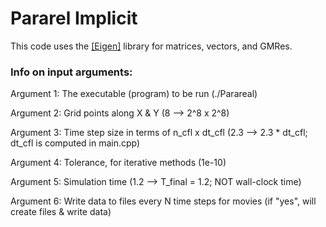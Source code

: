 # Pararel Implicit
This code uses the [[Eigen]](https://eigen.tuxfamily.org/index.php?title=Main_Page) library for matrices, vectors, and GMRes.

### Info on input arguments:
Argument 1: The executable (program) to be run (./Parareal)

Argument 2: Grid points along X & Y (8 --> 2^8 x 2^8)

Argument 3: Time step size in terms of n_cfl x dt_cfl (2.3 --> 2.3 * dt_cfl; dt_cfl is computed in main.cpp)

Argument 4: Tolerance, for iterative methods (1e-10)

Argument 5: Simulation time (1.2 --> T_final = 1.2; NOT wall-clock time)

Argument 6: Write data to files every N time steps for movies (if "yes", will create files & write data)
